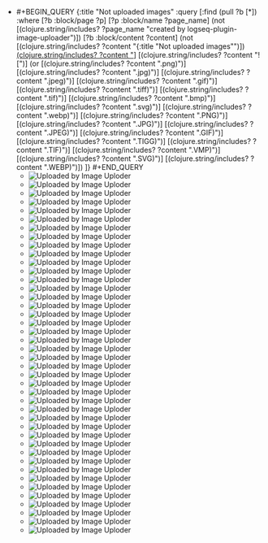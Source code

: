 - #+BEGIN_QUERY
  {:title "Not uploaded images"
    :query [:find (pull ?b [*])
          :where
          [?b :block/page ?p]
          [?p :block/name ?page_name]
          (not [(clojure.string/includes? ?page_name "created by logseq-plugin-image-uploader")])
          [?b :block/content ?content]
          (not [(clojure.string/includes? ?content "{:title \"Not uploaded images\"")])
          [(clojure.string/includes? ?content "](../assets")]
          [(clojure.string/includes? ?content "![")]
          (or [(clojure.string/includes? ?content ".png)")]
              [(clojure.string/includes? ?content ".jpg)")]
              [(clojure.string/includes? ?content ".jpeg)")]
              [(clojure.string/includes? ?content ".gif)")]
              [(clojure.string/includes? ?content ".tiff)")]
              [(clojure.string/includes? ?content ".tif)")]
              [(clojure.string/includes? ?content ".bmp)")]
              [(clojure.string/includes? ?content ".svg)")]
              [(clojure.string/includes? ?content ".webp)")]
              [(clojure.string/includes? ?content ".PNG)")]
              [(clojure.string/includes? ?content ".JPG)")]
              [(clojure.string/includes? ?content ".JPEG)")]
              [(clojure.string/includes? ?content ".GIF)")]
              [(clojure.string/includes? ?content ".TIGG)")]
              [(clojure.string/includes? ?content ".TIF)")]
              [(clojure.string/includes? ?content ".VMP)")]
              [(clojure.string/includes? ?content ".SVG)")]
              [(clojure.string/includes? ?content ".WEBP)")])
        ]}
  #+END_QUERY
	- ![Uploaded by Image Uploder](../assets/image_1680865314623_0.png)
	- ![Uploaded by Image Uploder](../assets/image_1680865314623_0.png)
	- ![Uploaded by Image Uploder](../assets/image_1680951225605_0.png)
	- ![Uploaded by Image Uploder](../assets/image_1681449664327_0.png)
	- ![Uploaded by Image Uploder](../assets/image_1681449908347_0.png)
	- ![Uploaded by Image Uploder](../assets/image_1681449948275_0.png)
	- ![Uploaded by Image Uploder](../assets/image_1681450083861_0.png)
	- ![Uploaded by Image Uploder](../assets/image_1681450136522_0.png)
	- ![Uploaded by Image Uploder](../assets/image_1681450593906_0.png)
	- ![Uploaded by Image Uploder](../assets/image_1681450326814_0.png)
	- ![Uploaded by Image Uploder](../assets/image_1681450326814_0.png)
	- ![Uploaded by Image Uploder](../assets/image_1681872721069_0.png)
	- ![Uploaded by Image Uploder](../assets/image_1681872781842_0.png)
	- ![Uploaded by Image Uploder](../assets/image_1681872836616_0.png)
	- ![Uploaded by Image Uploder](../assets/image_1681873174112_0.png)
	- ![Uploaded by Image Uploder](../assets/image_1682421427361_0.png)
	- ![Uploaded by Image Uploder](../assets/image_1682421427361_0.png)
	- ![Uploaded by Image Uploder](../assets/image_1682421427361_0.png)
	- ![Uploaded by Image Uploder](../assets/image_1682421499530_0.png)
	- ![Uploaded by Image Uploder](../assets/image_1682421843225_0.png)
	- ![Uploaded by Image Uploder](../assets/image_1682421987181_0.png)
	- ![Uploaded by Image Uploder](../assets/image_1682422086006_0.png)
	- ![Uploaded by Image Uploder](../assets/image_1682422121342_0.png)
	- ![Uploaded by Image Uploder](../assets/image_1682502770113_0.png)
	- ![Uploaded by Image Uploder](../assets/image_1682502920874_0.png)
	- ![Uploaded by Image Uploder](../assets/image_1682502958085_0.png)
	- ![Uploaded by Image Uploder](../assets/image_1682503050674_0.png)
	- ![Uploaded by Image Uploder](../assets/image_1682503162152_0.png)
	- ![Uploaded by Image Uploder](../assets/image_1682690853625_0.png)
	- ![Uploaded by Image Uploder](../assets/image_1683861686579_0.png)
	- ![Uploaded by Image Uploder](../assets/image_1683861686579_0.png)
	- ![Uploaded by Image Uploder](../assets/image_1683861740444_0.png)
	- ![Uploaded by Image Uploder](../assets/1683861832172_1683861841705_0.png)
	- ![Uploaded by Image Uploder](../assets/image_1683861904641_0.png)
	- ![Uploaded by Image Uploder](../assets/image_1684147824840_0.png)
	- ![Uploaded by Image Uploder](../assets/image_1684147824840_0.png)
	- ![Uploaded by Image Uploder](../assets/image_1684147986507_0.png)
	- ![Uploaded by Image Uploder](../assets/image_1684148139404_0.png)
	- ![Uploaded by Image Uploder](../assets/image_1684148265243_0.png)
	- ![Uploaded by Image Uploder](../assets/image_1684148344646_0.png)
	- ![Uploaded by Image Uploder](../assets/image_1684148477214_0.png)
	- ![Uploaded by Image Uploder](../assets/image_1685065600964_0.png)
